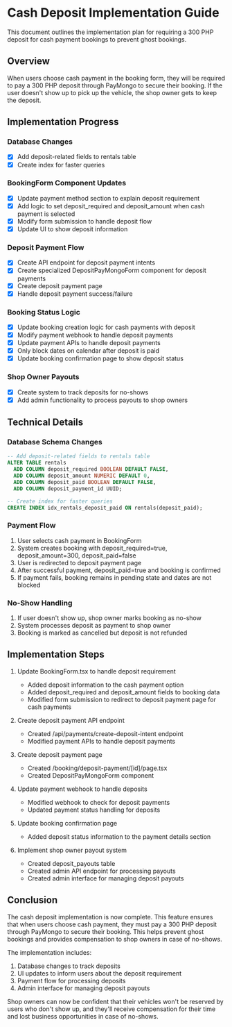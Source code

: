 # Cash Deposit Implementation Guide

This document outlines the implementation plan for requiring a 300 PHP deposit for cash payment bookings to prevent ghost bookings.

## Overview

When users choose cash payment in the booking form, they will be required to pay a 300 PHP deposit through PayMongo to secure their booking. If the user doesn't show up to pick up the vehicle, the shop owner gets to keep the deposit.

## Implementation Progress

### Database Changes
- [x] Add deposit-related fields to rentals table
- [x] Create index for faster queries

### BookingForm Component Updates
- [x] Update payment method section to explain deposit requirement
- [x] Add logic to set deposit_required and deposit_amount when cash payment is selected
- [x] Modify form submission to handle deposit flow
- [x] Update UI to show deposit information

### Deposit Payment Flow
- [x] Create API endpoint for deposit payment intents
- [x] Create specialized DepositPayMongoForm component for deposit payments
- [x] Create deposit payment page
- [x] Handle deposit payment success/failure

### Booking Status Logic
- [x] Update booking creation logic for cash payments with deposit
- [x] Modify payment webhook to handle deposit payments
- [x] Update payment APIs to handle deposit payments
- [x] Only block dates on calendar after deposit is paid
- [x] Update booking confirmation page to show deposit status

### Shop Owner Payouts
- [x] Create system to track deposits for no-shows
- [x] Add admin functionality to process payouts to shop owners

## Technical Details

### Database Schema Changes

```sql
-- Add deposit-related fields to rentals table
ALTER TABLE rentals
  ADD COLUMN deposit_required BOOLEAN DEFAULT FALSE,
  ADD COLUMN deposit_amount NUMERIC DEFAULT 0,
  ADD COLUMN deposit_paid BOOLEAN DEFAULT FALSE,
  ADD COLUMN deposit_payment_id UUID;

-- Create index for faster queries
CREATE INDEX idx_rentals_deposit_paid ON rentals(deposit_paid);
```

### Payment Flow

1. User selects cash payment in BookingForm
2. System creates booking with deposit_required=true, deposit_amount=300, deposit_paid=false
3. User is redirected to deposit payment page
4. After successful payment, deposit_paid=true and booking is confirmed
5. If payment fails, booking remains in pending state and dates are not blocked

### No-Show Handling

1. If user doesn't show up, shop owner marks booking as no-show
2. System processes deposit as payment to shop owner
3. Booking is marked as cancelled but deposit is not refunded

## Implementation Steps

1. Update BookingForm.tsx to handle deposit requirement
   - Added deposit information to the cash payment option
   - Added deposit_required and deposit_amount fields to booking data
   - Modified form submission to redirect to deposit payment page for cash payments

2. Create deposit payment API endpoint
   - Created /api/payments/create-deposit-intent endpoint
   - Modified payment APIs to handle deposit payments

3. Create deposit payment page
   - Created /booking/deposit-payment/[id]/page.tsx
   - Created DepositPayMongoForm component

4. Update payment webhook to handle deposits
   - Modified webhook to check for deposit payments
   - Updated payment status handling for deposits

5. Update booking confirmation page
   - Added deposit status information to the payment details section

6. Implement shop owner payout system
   - Created deposit_payouts table
   - Created admin API endpoint for processing payouts
   - Created admin interface for managing deposit payouts

## Conclusion

The cash deposit implementation is now complete. This feature ensures that when users choose cash payment, they must pay a 300 PHP deposit through PayMongo to secure their booking. This helps prevent ghost bookings and provides compensation to shop owners in case of no-shows.

The implementation includes:

1. Database changes to track deposits
2. UI updates to inform users about the deposit requirement
3. Payment flow for processing deposits
4. Admin interface for managing deposit payouts

Shop owners can now be confident that their vehicles won't be reserved by users who don't show up, and they'll receive compensation for their time and lost business opportunities in case of no-shows.
